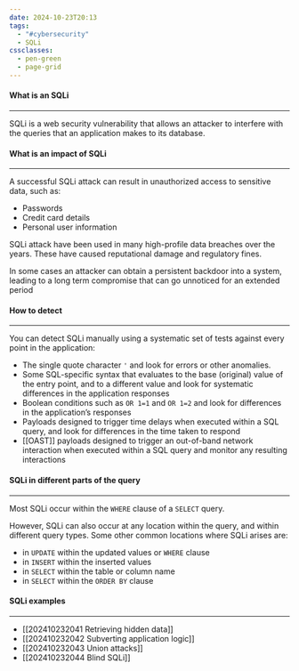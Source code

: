 ```yaml
---
date: 2024-10-23T20:13
tags:
  - "#cybersecurity"
  - SQLi
cssclasses:
  - pen-green
  - page-grid
---
```

#### What is an SQLi
***
SQLi is a web security vulnerability that allows an attacker to interfere with the queries that an application makes to its database.

#### What is an impact of SQLi
***
A successful SQLi attack can result in unauthorized access to sensitive data, such as:
- Passwords
- Credit card details
- Personal user information

SQLi attack have been used in many high-profile data breaches over the years. These have caused reputational damage and regulatory fines. 

In some cases an attacker can obtain a persistent backdoor into a system, leading to a long term compromise that can go unnoticed for an extended period

#### How to detect
***
You can detect SQLi manually using a systematic set of tests against every point in the application:

- The single quote character `'` and look for errors or other anomalies.
- Some SQL-specific syntax that evaluates to the base (original) value of the entry point, and to a different value and look for systematic differences in the application responses
- Boolean conditions such as `OR 1=1` and `OR 1=2` and look for differences in the application’s responses
- Payloads designed to trigger time delays when executed within a SQL query, and look for differences in the time taken to respond
- [[OAST]] payloads designed to trigger an out-of-band network interaction when executed within a SQL query and monitor any resulting interactions

#### SQLi in different parts of the query
***
Most SQLi occur within the `WHERE` clause of a `SELECT` query. 

However, SQLi can also occur at any location within the query, and within different query types. Some other common locations where SQLi arises are:

- in `UPDATE` within the updated values or `WHERE` clause
- in `INSERT` within the inserted values
- in `SELECT` within the table or column name
- in `SELECT` within the `ORDER BY` clause

#### SQLi examples
***
- [[202410232041 <SQLi> Retrieving hidden data]]
- [[202410232042 <SQLi> Subverting application logic]]
- [[202410232043 <SQLi> Union attacks]]
- [[202410232044 <SQLi> Blind SQLi]]

